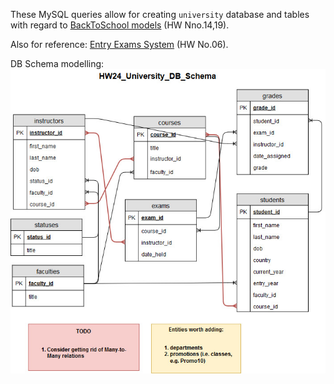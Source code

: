 These MySQL queries allow for creating `university` database and tables with regard to [BackToSchool models](https://github.com/olenalo/HW/tree/4ce5c3d832983ce953535e563ecad768d4432af6/HW_19_IO/src/BackToSchool/models) (HW Nno.14,19). 

Also for reference: [Entry Exams System](https://github.com/olenalo/HW/tree/5ec5da5a859e4005b002a388d1a23b3d067d9cdd/HW_06_Entry%20Exams%2C%20Tower%20of%20Hanoi%2C%20Clocks/EntryExamsSystem/src/com/company) (HW No.06).

DB Schema modelling: ![Schema](media/HW24_University_DB_Schema.jpg)

